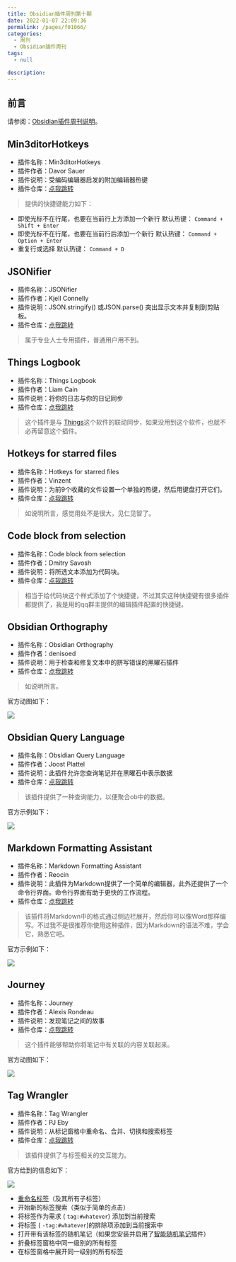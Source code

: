 ```yaml
---
title: Obsidian插件周刊第十期
date: 2022-01-07 22:09:36
permalink: /pages/f01066/
categories: 
  - 周刊
  - Obsidian插件周刊
tags: 
  - null

description: 
---
```


## 前言

请参阅：[Obsidian插件周刊说明](https://wiki.eryajf.net/pages/bcc523/)。

## Min3ditorHotkeys

- 插件名称：Min3ditorHotkeys
- 插件作者：Davor Sauer
- 插件说明：受编码编辑器启发的附加编辑器热键
- 插件仓库：[点我跳转](https://github.com/d-sauer/Obsidian-Min3ditorHotkeys-plugin)

> 提供的快捷键能力如下：

-   即使光标不在行尾，也要在当前行上方添加一个新行
    默认热键： `Command + Shift + Enter`
-   即使光标不在行尾，也要在当前行后添加一个新行
    默认热键： `Command + Option + Enter`
-   重复行或选择
    默认热键： `Command + D`

## JSONifier

- 插件名称：JSONifier
- 插件作者：Kjell Connelly
- 插件说明：JSON.stringify() 或JSON.parse() 突出显示文本并复制到剪贴板。
- 插件仓库：[点我跳转](https://github.com/KjellConnelly/obsidian-jsonifier)

> 属于专业人士专用插件，普通用户用不到。

## Things Logbook

- 插件名称：Things Logbook
- 插件作者：Liam Cain
- 插件说明：将你的日志与你的日记同步
- 插件仓库：[点我跳转](https://github.com/liamcain/obsidian-things-logbook)

>这个插件是与 [Things](https://culturedcode.com/things/)这个软件的联动同步，如果没用到这个软件，也就不必再留意这个插件。

## Hotkeys for starred files

- 插件名称：Hotkeys for starred files
- 插件作者：Vinzent
- 插件说明：为前9个收藏的文件设置一个单独的热键，然后用键盘打开它们。
- 插件仓库：[点我跳转](https://github.com/Vinzent03/obsidian-shortcuts-for-starred-files)

> 如说明所言，感觉用处不是很大，见仁见智了。

## Code block from selection

- 插件名称：Code block from selection
- 插件作者：Dmitry Savosh
- 插件说明：将所选文本添加为代码块。
- 插件仓库：[点我跳转](https://github.com/derwish-pro/obsidian-code-block-from-selection)

>相当于给代码块这个样式添加了个快捷键，不过其实这种快捷键有很多插件都提供了，我是用的qq群主提供的编辑插件配置的快捷键。

## Obsidian Orthography

- 插件名称：Obsidian Orthography
- 插件作者：denisoed
- 插件说明：用于检查和修复文本中的拼写错误的黑曜石插件
- 插件仓库：[点我跳转](https://github.com/denisoed/obsidian-orthography)

>如说明所言。

官方动图如下：

![](http://t.eryajf.net/imgs/2021/12/7811362972aa1606.gif)

## Obsidian Query Language

- 插件名称：Obsidian Query Language
- 插件作者：Joost Plattel
- 插件说明：此插件允许您查询笔记并在黑曜石中表示数据
- 插件仓库：[点我跳转](https://github.com/jplattel/obsidian-query-language)

>该插件提供了一种查询能力，以便聚合ob中的数据。

官方示例如下：

![](http://t.eryajf.net/imgs/2021/12/13eaa518938cc2fc.png)

## Markdown Formatting Assistant

- 插件名称：Markdown Formatting Assistant
- 插件作者：Reocin
- 插件说明：此插件为Markdown提供了一个简单的编辑器，此外还提供了一个命令行界面。命令行界面有助于更快的工作流程。
- 插件仓库：[点我跳转](https://github.com/Reocin/obsidian-markdown-formatting-assistant-plugin)

>该插件将Markdown中的格式通过侧边栏展开，然后你可以像Word那样编写。不过我不是很推荐你使用这种插件，因为Markdown的语法不难，学会它，熟悉它吧。

官方示例如下： 

![](http://t.eryajf.net/imgs/2021/12/0c05c8524d8736d8.png)

## Journey

- 插件名称：Journey
- 插件作者：Alexis Rondeau
- 插件说明：发现笔记之间的故事
- 插件仓库：[点我跳转](https://github.com/akaalias/obsidian-journey-plugin)

>这个插件能够帮助你将笔记中有关联的内容关联起来。

官方动图如下： 

![](http://t.eryajf.net/imgs/2022/01/978c22639a0f05fd.gif)


## Tag Wrangler

- 插件名称：Tag Wrangler
- 插件作者：PJ Eby
- 插件说明：从标记窗格中重命名、合并、切换和搜索标签
- 插件仓库：[点我跳转](https://github.com/pjeby/tag-wrangler)

>该插件提供了与标签相关的交互能力。

官方给到的信息如下：

![](http://t.eryajf.net/imgs/2022/01/36d6185a318ebca0.png)

-   [重命名标签](https://github.com/pjeby/tag-wrangler#renaming-tags)（及其所有子标签）
-   开始新的标签搜索（类似于简单的点击）
-   将标签作为需求 ( `tag:#whatever`) 添加到当前搜索
-   将标签 ( `-tag:#whatever`)的排除项添加到当前搜索中
-   打开带有该标签的随机笔记（如果您安装并启用了[智能随机笔记](https://github.com/erichalldev/obsidian-smart-random-note/)插件）
-   折叠标签窗格中同一级别的所有标签
-   在标签窗格中展开同一级别的所有标签